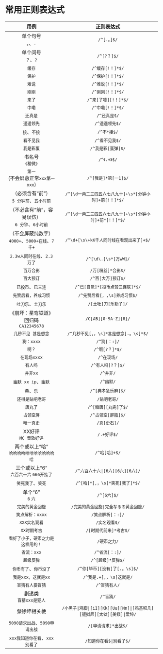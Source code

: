 # 常用正则表达式

|  用例  | 正则表达式 |
| :-----: | :-----: |
| 单个句号<br>`。`、`.` | `/^[.。]$/` |
| 单个问号<br>`？`、`?` | `/^[?？]$/` |
| `缓存` | `/^缓存[!！]*$/` |
| `保护` | `/^保护[!！]*$/` |
| `难说` | `/^难说[!！]*$/` |
| `刚刚` | `/^刚刚[!！]*$/` |
| `来了` | `/^来[了喽][!！]*$/` |
| `中嘞` | `/^中嘞[!！]*$/` |
| `还真是` | `/^还真是$/` |
| `遥遥领先` | `/^遥遥领先$/` |
| `接`、`不接` | `/^不*接$/` |
| `看不见我` | `/^看不见我$/` |
| `我是彩蛋` | `/^我是彩[蛋弹]$/` |
| 书名号<br>`《稍微》` | `/^《.+》$/` |
| `第一`<br>(不会屏蔽正常`xxx第一xxx`) | `/^[我是]*第[一1]$/` |
| （必须含有“前”）<br>`5 分钟前`、`五小时前` | `/^[\d一两二三四五六七八九十]+\s*[分钟小时]+前[!！]*$/` |
| （不必含有“前”，容易误伤）<br>`6 分钟`、`6小时前` | `/^[\d一两二三四五六七八九十]+\s*[分钟小时]+前*[!！]*$/` |
| （不会屏蔽纯数字）<br>`4000+`、`5000+在线`、`7千+` | `/^\d+[\s\+kK千人同时线在看观出来了]+$/` |
| `2.3w人同时在线`、`2.3 万了` | `/^[\d\.]\s*[万wW]/` |
| `百万合影` | `/万[粉丝]*合影$/` |
| `百大预订` | `/^百[大万]预订$/` |
| `已投币`、`已三连` | `/^已[自觉]*[投币点赞三连联]*$/` |
| `先赞后看，养成习惯` | `/^先赞后看[，,\s]养成习惯$/` |
| `吐刀乐`、`土刀乐` | `/[土吐]刀[乐勒了]/` |
| 《崩坏：星穹铁道》回归码<br>`CA12345678` | `/C[AB][0-9A-Z]{8}/` |
| `几秒不见 甚是想念` | `/^几秒不见[,，\s]*甚是想念[.。\s]*$/` |
| `狗：xxxx` | `/^狗[：:]/` |
| `啊？` | `/^啊[?？]*$/` |
| `在现场xxxx` | `/^在现场/` |
| `有人吗` | `/^有人吗[?？]$/` |
| `并非xx` | `/^并非/` |
| `幽默 xx ip`、`幽默` | `/^幽默/` |
| `典`、`乐` | `/^[典孝急乐麻]$/` |
| `还得是贴吧老哥` | `/贴吧老哥/` |
| `唐丸了` | `/^[糖唐][丸完]了$/` |
| `占领空屏` | `/^占领空[屏瓶]$/` |
| `唯一真史` | `/真[史石]/` |
| XX好评<br>`MC 音效好评` | `/.+好评$/` |
| 两个或以上“哈”<br>`哈哈哈哈哈哈哈哈哈哈哈哈` | `/^哈[哈]+$/` |
| 三个或以上“6”<br>`六百六十六` `666开挂了` | `/^六百六十六\|[6六][6六][6六]/` |
| `笑死我了`、`笑死` | `/^[哈]*[,，\s]*笑死[我了]*$/` |
| 单个“6”<br>`6` `六` | `/^[6六]$/` |
| `完美的黄金回旋` | `/完美的黄金回旋\|完全なるの黄金回旋/` |
| `笑点解析：xxxx` | `/笑点解析[：:]/` |
| `XXX实名观看` | `/实名观看$/` |
| `XX时期考古` | `/[时期代前来]*考古$/` |
| `看好了小子，硬币之力是这样用的！` | `/硬币之力/` |
| `省流：xxx` | `/^省流[：:]/` |
| `超级反弹` | `/^[超级]*反弹$/` |
| `你币有了`、`你币没了` | `/^你[毕币][没有]了[.。\s]$/` |
| `我是xxx，这就是xx` | `/^我是.+[,，\s]这就是/` |
| `盲猜有人要盲猜` | `/^盲猜有人/` |
| 剧透类<br>`盲猜xxx是犯人` | `/^盲猜/` |
| 蔡徐坤相关梗 | `/小黑子\|鸡脚\|[iI][Kk][Uu][Nn]\|[鸡基积几][铌拟尼][太钛][美镁]\|爱坤/` |
| `5090请求出战`、`5090申请出战` | `/[申请请求]*出战$/` |
| `xxx我知道你在看`、`xxx别看了` | `/知道你在看$\|别看了$/` |